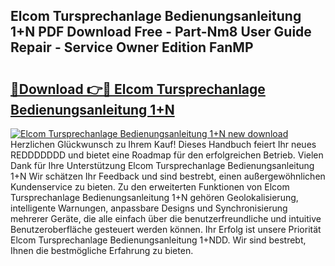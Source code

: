 ## Elcom Tursprechanlage Bedienungsanleitung 1+N PDF Download Free - Part-Nm8 User Guide Repair - Service Owner Edition FanMP

# <h2><a href="http://df5slco.blite.top/?on=Elcom+Tursprechanlage+Bedienungsanleitung+1%2bN">🔗Download 👉🔴 Elcom Tursprechanlage Bedienungsanleitung 1+N</a></h2>

[![Elcom Tursprechanlage Bedienungsanleitung 1+N new download](https://i.imgur.com/lujVjoI.png)](http://df5slco.blite.top/?on=Elcom+Tursprechanlage+Bedienungsanleitung+1%2bN)
Herzlichen Glückwunsch zu Ihrem Kauf! Dieses Handbuch feiert Ihr neues REDDDDDDD und bietet eine Roadmap für den erfolgreichen Betrieb. Vielen Dank für Ihre Unterstützung Elcom Tursprechanlage Bedienungsanleitung 1+N Wir schätzen Ihr Feedback und sind bestrebt, einen außergewöhnlichen Kundenservice zu bieten. Zu den erweiterten Funktionen von Elcom Tursprechanlage Bedienungsanleitung 1+N gehören Geolokalisierung, intelligente Warnungen, anpassbare Designs und Synchronisierung mehrerer Geräte, die alle einfach über die benutzerfreundliche und intuitive Benutzeroberfläche gesteuert werden können. Ihr Erfolg ist unsere Priorität Elcom Tursprechanlage Bedienungsanleitung 1+NDD. Wir sind bestrebt, Ihnen die bestmögliche Erfahrung zu bieten.
